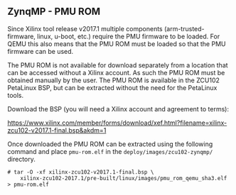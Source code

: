 
ZynqMP - PMU ROM
----------------

Since Xilinx tool release v2017.1 multiple components (arm-trusted-firmware,
linux, u-boot, etc.) require the PMU firmware to be loaded. For QEMU this also
means that the PMU ROM must be loaded so that the PMU firmware can be used.

The PMU ROM is not available for download separately from a location that can be
accessed without a Xilinx account. As such the PMU ROM must be obtained manually
by the user. The PMU ROM is available in the ZCU102 PetaLinux BSP, but can be
extracted without the need for the PetaLinux tools.

Download the BSP (you will need a Xilinx account and agreement to terms):

https://www.xilinx.com/member/forms/download/xef.html?filename=xilinx-zcu102-v2017.1-final.bsp&akdm=1

Once downloaded the PMU ROM can be extracted using the following command and
place `pmu-rom.elf` in the `deploy/images/zcu102-zynqmp/` directory.

```
# tar -O -xf xilinx-zcu102-v2017.1-final.bsp \
    xilinx-zcu102-2017.1/pre-built/linux/images/pmu_rom_qemu_sha3.elf > pmu-rom.elf
```


